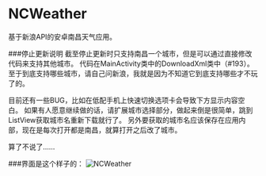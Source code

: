 NCWeather
=========

基于新浪API的安卓南昌天气应用。

###停止更新说明
    截至停止更新时只支持南昌一个城市，但是可以通过直接修改代码来支持其他城市。
    代码在MainActivity类中的DownloadXml类中（#193）。
    至于到底支持哪些城市，请自己问新浪，我就是因为不知道它到底支持哪些才不玩了的。


目前还有一些BUG，比如在低配手机上快速切换选项卡会导致下方显示内容空白。
如果有人愿意继续做的话，请扩展城市选择部分，做起来倒是很简单，跳到ListView获取城市名重新下载就行了。
另外要获取的城市名应该保存在应用内部，现在是每次打开都是南昌，就算打开之后改了城市。

算了不说了……

###界面是这个样子的：
![NCWeather](http://ww4.sinaimg.cn/large/69209b85gw1ef4sf1508pj208c0dcaao.jpg "NCWeather")



